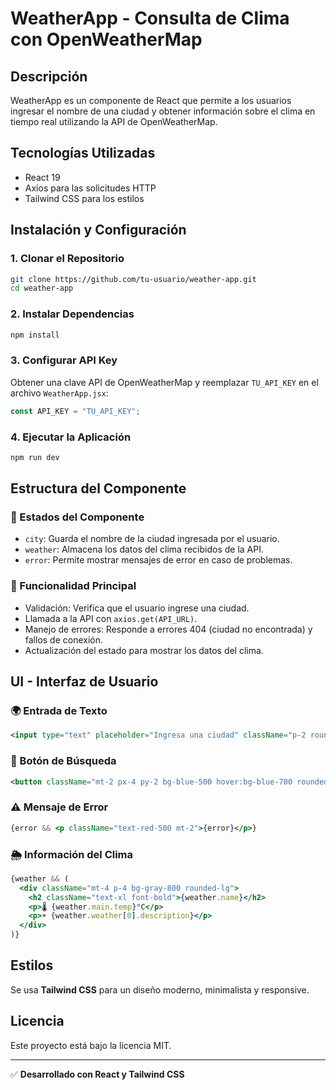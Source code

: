 # WeatherApp - Consulta de Clima con OpenWeatherMap

## Descripción
WeatherApp es un componente de React que permite a los usuarios ingresar el nombre de una ciudad y obtener información sobre el clima en tiempo real utilizando la API de OpenWeatherMap.

## Tecnologías Utilizadas
- React 19
- Axios para las solicitudes HTTP
- Tailwind CSS para los estilos

## Instalación y Configuración
### 1. Clonar el Repositorio
```sh
git clone https://github.com/tu-usuario/weather-app.git
cd weather-app
```

### 2. Instalar Dependencias
```sh
npm install
```

### 3. Configurar API Key
Obtener una clave API de OpenWeatherMap y reemplazar `TU_API_KEY` en el archivo `WeatherApp.jsx`:
```js
const API_KEY = "TU_API_KEY";
```

### 4. Ejecutar la Aplicación
```sh
npm run dev
```

## Estructura del Componente

### 📌 Estados del Componente
- `city`: Guarda el nombre de la ciudad ingresada por el usuario.
- `weather`: Almacena los datos del clima recibidos de la API.
- `error`: Permite mostrar mensajes de error en caso de problemas.

### 🔹 Funcionalidad Principal
- Validación: Verifica que el usuario ingrese una ciudad.
- Llamada a la API con `axios.get(API_URL)`.
- Manejo de errores: Responde a errores 404 (ciudad no encontrada) y fallos de conexión.
- Actualización del estado para mostrar los datos del clima.

## UI - Interfaz de Usuario

### 🌍 Entrada de Texto
```jsx
<input type="text" placeholder="Ingresa una ciudad" className="p-2 rounded-md text-black" value={city} onChange={(e) => setCity(e.target.value)} />
```

### 🔘 Botón de Búsqueda
```jsx
<button className="mt-2 px-4 py-2 bg-blue-500 hover:bg-blue-700 rounded-md text-white" onClick={fetchWeather}>Obtener Clima</button>
```

### ⚠️ Mensaje de Error
```jsx
{error && <p className="text-red-500 mt-2">{error}</p>}
```

### 🌦️ Información del Clima
```jsx
{weather && (
  <div className="mt-4 p-4 bg-gray-800 rounded-lg">
    <h2 className="text-xl font-bold">{weather.name}</h2>
    <p>🌡️ {weather.main.temp}°C</p>
    <p>☀️ {weather.weather[0].description}</p>
  </div>
)}
```

## Estilos
Se usa **Tailwind CSS** para un diseño moderno, minimalista y responsive.

## Licencia
Este proyecto está bajo la licencia MIT.

---
✅ **Desarrollado con React y Tailwind CSS**

